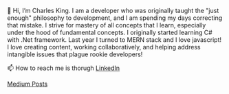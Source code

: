 👋 Hi, I’m Charles King.  I am a developer who was originally taught the "just enough" philosophy to development, and I am spending my days correcting that mistake.  I strive for mastery of all concepts that I learn, especially under the hood of fundamental concepts.  I originally started learning C# with .Net framework.  Last year I turned to MERN stack and I love javascript!  I love creating content, working collaboratively, and helping address intangible issues that plague rookie developers!

📫 How to reach me is thorugh <a href= "https://www.linkedin.com/in/charles-wade-king/">LinkedIn</a>

<a href="https://charles-w-king-cwk.medium.com/">Medium Posts</a>
